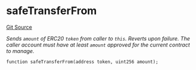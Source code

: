 # safeTransferFrom
[Git Source](https://github.com/z0r0z/VZ/blob/5de7aedefa6cbedd22db6447d26ada8fcbe1d187/src/utils/TransferHelper.sol)

*Sends `amount` of ERC20 `token` from caller to `this`.
Reverts upon failure.
The caller account must have at least `amount` approved for
the current contract to manage.*


```solidity
function safeTransferFrom(address token, uint256 amount);
```

